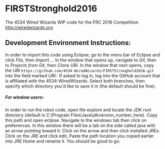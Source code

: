 # FIRSTStronghold2016
The 4534 Wired Wizards WIP code for the FRC 2016 Competition http://wiredwizards.org

## Development Environment Instructions:
In order to import this code using Eclipse, go to the menu bar of Eclipse and click _File_, then _Import..._. In the window that opens up, navigate to _Git_, then to _Projects from Git_, then _Clone URI_. In the window that next opens, copy the URI `https://github.com/4534-WiredWizards/FIRSTStronghold2016.git` into the field marked _URI:_. If asked to log in, log into the GitHub account that is affiliated with the 4534-WiredWizards. Select both branches, then specify which directory you'd like to save it in (the default should be fine).

##### For window users: 
In order to run the robot code, open file explore and locate the JDK root directory (default is C:\Program Files\Java\jdkversion_number_here). Copy this path and open eclipse. Navigate to the windows tab then click on preferences. In this window there will be a tab on the side called java with an arrow pointing toward it. Click on the arrow and then click installed JREs. Click on the JRE and click edit, Paste the path location you copied earlier into JRE Home and rename it. You should be good to go.